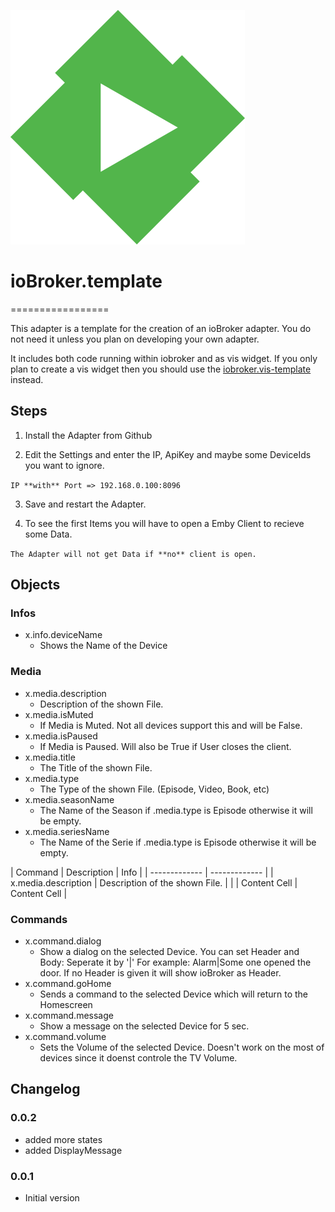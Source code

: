 ![Logo](admin/emby.png)
# ioBroker.template
=================

This adapter is a template for the creation of an ioBroker adapter. You do not need it unless you plan on developing your own adapter.

It includes both code running within iobroker and as vis widget. If you only plan to create a vis widget then you should use the [iobroker.vis-template](https://github.com/ioBroker/ioBroker.vis-template) instead.

## Steps 
1. Install the Adapter from Github

2. Edit the Settings and enter the IP, ApiKey and maybe some DeviceIds you want to ignore.

  ```IP **with** Port => 192.168.0.100:8096```
  
3. Save and restart the Adapter.

4. To see the first Items you will have to open a Emby Client to recieve some Data.
  
  ```The Adapter will not get Data if **no** client is open.```


## Objects

### Infos
* x.info.deviceName
  - Shows the Name of the Device


### Media
* x.media.description
  - Description of the shown File.
* x.media.isMuted
  - If Media is Muted. Not all devices support this and will be False.
* x.media.isPaused
  - If Media is Paused. Will also be True if User closes the client.
* x.media.title
  - The Title of the shown File.
* x.media.type
  - The Type of the shown File. (Episode, Video, Book, etc)
* x.media.seasonName
  - The Name of the Season if .media.type is Episode otherwise it will be empty.
* x.media.seriesName
  - The Name of the Serie if .media.type is Episode otherwise it will be empty.


| Command | Description | Info |
| ------------- | ------------- |
| x.media.description  | Description of the shown File.  |  |
| Content Cell  | Content Cell  |


### Commands
* x.command.dialog
  - Show a dialog on the selected Device.
    You can set Header and Body: Seperate it by '|'
    For example: Alarm|Some one opened the door.
    If no Header is given it will show ioBroker as Header.
* x.command.goHome
  - Sends a command to the selected Device which will return to the Homescreen
* x.command.message
  - Show a message on the selected Device for 5 sec.
* x.command.volume
  - Sets the Volume of the selected Device.
    Doesn't work on the most of devices since it doenst controle the TV Volume.

 
 ## Changelog
 ### 0.0.2
* added more states
* added DisplayMessage

### 0.0.1
* Initial version